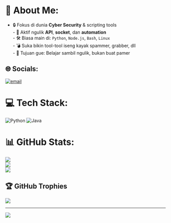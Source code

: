 # 💫 About Me:
- 🔒 Fokus di dunia **Cyber Security** & scripting tools<br>- 🧠 Aktif ngulik **API**, **socket**, dan **automation**<br>- 🛠️ Biasa main di: `Python`, `Node.js`, `Bash`, `Linux`<br>- 💣 Suka bikin tool-tool iseng kayak spammer, grabber, dll<br>- 🎯 Tujuan gue: Belajar sambil ngulik, bukan buat pamer


## 🌐 Socials:
[![email](https://img.shields.io/badge/Email-D14836?logo=gmail&logoColor=white)](mailto:pompurinpom4@gmail.com) 

# 💻 Tech Stack:
![Python](https://img.shields.io/badge/python-3670A0?style=for-the-badge&logo=python&logoColor=ffdd54) ![Java](https://img.shields.io/badge/java-%23ED8B00.svg?style=for-the-badge&logo=openjdk&logoColor=white)
# 📊 GitHub Stats:
![](https://github-readme-stats.vercel.app/api?username=rehanHaxor&theme=radical&hide_border=true&include_all_commits=false&count_private=false)<br/>
![](https://nirzak-streak-stats.vercel.app/?user=rehanHaxor&theme=radical&hide_border=true)<br/>
![](https://github-readme-stats.vercel.app/api/top-langs/?username=rehanHaxor&theme=radical&hide_border=true&include_all_commits=false&count_private=false&layout=compact)

## 🏆 GitHub Trophies
![](https://github-profile-trophy.vercel.app/?username=rehanHaxor&theme=merko&no-frame=false&no-bg=true&margin-w=4)

---
[![](https://visitcount.itsvg.in/api?id=rehanHaxor&icon=0&color=0)](https://visitcount.itsvg.in)

<!-- Proudly created with GPRM ( https://gprm.itsvg.in ) -->
